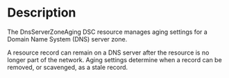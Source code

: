# Description

The DnsServerZoneAging DSC resource manages aging settings for a Domain Name System (DNS) server zone.

A resource record can remain on a DNS server after the resource is no longer part of the network. Aging settings determine when a record can be removed, or scavenged, as a stale record.
